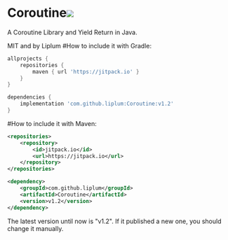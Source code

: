 # Coroutine[![](https://jitpack.io/v/liplum/Coroutine.svg)](https://jitpack.io/#liplum/Coroutine)
 A Coroutine Library and Yield Return in Java.

MIT and by Liplum
#How to include it with Gradle:
```groovy
allprojects {
    repositories {
        maven { url 'https://jitpack.io' }
    }
}

dependencies {
    implementation 'com.github.liplum:Coroutine:v1.2'
}
```
#How to include it with Maven:
```xml
<repositories>
    <repository>
        <id>jitpack.io</id>
        <url>https://jitpack.io</url>
    </repository>
</repositories>

<dependency>
    <groupId>com.github.liplum</groupId>
    <artifactId>Coroutine</artifactId>
    <version>v1.2</version>
</dependency>
```

The latest version until now is "v1.2". If it published a new one, you should change it manually.